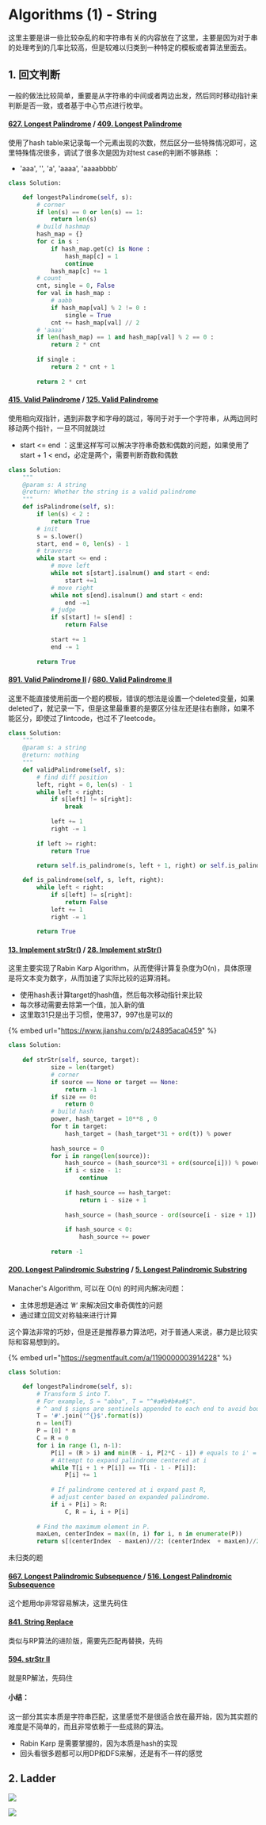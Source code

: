 # Algorithms \(1\) - String

这里主要是讲一些比较杂乱的和字符串有关的内容放在了这里，主要是因为对于串的处理考到的几率比较高，但是较难以归类到一种特定的模板或者算法里面去。

## 1. 回文判断

一般的做法比较简单，重要是从字符串的中间或者两边出发，然后同时移动指针来判断是否一致，或者基于中心节点进行枚举。

#### [627. Longest Palindrome](https://www.lintcode.com/problem/longest-palindrome/description)  /  [**409. Longest Palindrome**](https://leetcode.com/problems/longest-palindrome/description/) 

使用了hash table来记录每一个元素出现的次数，然后区分一些特殊情况即可，这里特殊情况很多，调试了很多次是因为对test case的判断不够熟练 ：

* 'aaa',  '',  'a',  'aaaa', 'aaaabbbb'

```python
class Solution:

    def longestPalindrome(self, s):
        # corner
        if len(s) == 0 or len(s) == 1:
            return len(s)
        # build hashmap
        hash_map = {}
        for c in s :
            if hash_map.get(c) is None :
                hash_map[c] = 1
                continue
            hash_map[c] += 1
        # count
        cnt, single = 0, False
        for val in hash_map :
            # aabb
            if hash_map[val] % 2 != 0 :
                single = True
            cnt += hash_map[val] // 2
        # 'aaaa'    
        if len(hash_map) == 1 and hash_map[val] % 2 == 0 :
            return 2 * cnt
            
        if single :
            return 2 * cnt + 1
        
        return 2 * cnt
```

#### [415. Valid Palindrome](https://www.lintcode.com/problem/valid-palindrome/description) /  [125. Valid Palindrome](https://leetcode.com/problems/valid-palindrome/description/)

使用相向双指针，遇到非数字和字母的跳过，等同于对于一个字符串，从两边同时移动两个指针，一旦不同就跳过

* start &lt;= end ：这里这样写可以解决字符串奇数和偶数的问题，如果使用了start + 1 &lt; end，必定是两个，需要判断奇数和偶数

```python
class Solution:
    """
    @param s: A string
    @return: Whether the string is a valid palindrome
    """
    def isPalindrome(self, s):
        if len(s) < 2 :
            return True
        # init
        s = s.lower()
        start, end = 0, len(s) - 1
        # traverse
        while start <= end :
            # move left
            while not s[start].isalnum() and start < end:
                start +=1
            # move right    
            while not s[end].isalnum() and start < end:
                end -=1
            # judge
            if s[start] != s[end] :
                return False
            
            start += 1
            end -= 1
            
        return True
```

#### [891. Valid Palindrome II](https://www.lintcode.com/problem/valid-palindrome-ii/description) / [680. Valid Palindrome II](https://leetcode.com/problems/valid-palindrome-ii/description/)

这里不能直接使用前面一个题的模板，错误的想法是设置一个deleted变量，如果deleted了，就记录一下，但是这里最重要的是要区分往左还是往右删除，如果不能区分，即使过了lintcode，也过不了leetcode。

```python
class Solution:
    """
    @param s: a string
    @return: nothing
    """
    def validPalindrome(self, s):
        # find diff position
        left, right = 0, len(s) - 1
        while left < right:
            if s[left] != s[right]:
                break
            
            left += 1
            right -= 1
            
        if left >= right:
            return True
            
        return self.is_palindrome(s, left + 1, right) or self.is_palindrome(s, left, right - 1)

    def is_palindrome(self, s, left, right):
        while left < right:
            if s[left] != s[right]:
                return False
            left += 1
            right -= 1
            
        return True
```

#### [13. Implement strStr\(\)](https://www.lintcode.com/problem/implement-strstr/description) /  [28. Implement strStr\(\)](https://leetcode.com/problems/implement-strstr/description/)

这里主要实现了Rabin Karp Algorithm，从而使得计算复杂度为O\(n\)，具体原理是将文本变为数字，从而加速了实际比较的运算消耗。

* 使用hash表计算target的hash值，然后每次移动指针来比较
* 每次移动需要去除第一个值，加入新的值
* 这里取31只是出于习惯，使用37，997也是可以的

{% embed url="https://www.jianshu.com/p/24895aca0459" %}

```python
class Solution:
    
    def strStr(self, source, target):
            size = len(target)
            # corner
            if source == None or target == None: 
                return -1
            if size == 0: 
                return 0
            # build hash
            power, hash_target = 10**8 , 0
            for t in target:
                hash_target = (hash_target*31 + ord(t)) % power
            
            hash_source = 0 
            for i in range(len(source)):
                hash_source = (hash_source*31 + ord(source[i])) % power
                if i < size - 1:
                    continue
                    
                if hash_source == hash_target:
                    return i - size + 1 
                
                hash_source = (hash_source - ord(source[i - size + 1]) * (31 ** (size - 1)) ) % power
                
                if hash_source < 0:
                    hash_source += power
                    
            return -1
```

#### [200. Longest Palindromic Substring](https://www.lintcode.com/problem/longest-palindromic-substring/description) / [5. Longest Palindromic Substring](https://leetcode.com/problems/longest-palindromic-substring/description/)

Manacher's Algorithm, 可以在 O\(n\) 的时间内解决问题：

* 主体思想是通过 ’\#‘ 来解决回文串奇偶性的问题
* 通过建立回文对称轴来进行计算

这个算法非常的巧妙，但是还是推荐暴力算法吧，对于普通人来说，暴力是比较实际和容易想到的。

{% embed url="https://segmentfault.com/a/1190000003914228" %}

```python
class Solution:

    def longestPalindrome(self, s):
        # Transform S into T.
        # For example, S = "abba", T = "^#a#b#b#a#$".
        # ^ and $ signs are sentinels appended to each end to avoid bounds checking
        T = '#'.join('^{}$'.format(s))
        n = len(T)
        P = [0] * n
        C = R = 0
        for i in range (1, n-1):
            P[i] = (R > i) and min(R - i, P[2*C - i]) # equals to i' = C - (i-C)
            # Attempt to expand palindrome centered at i
            while T[i + 1 + P[i]] == T[i - 1 - P[i]]:
                P[i] += 1
    
            # If palindrome centered at i expand past R,
            # adjust center based on expanded palindrome.
            if i + P[i] > R:
                C, R = i, i + P[i]
    
        # Find the maximum element in P.
        maxLen, centerIndex = max((n, i) for i, n in enumerate(P))
        return s[(centerIndex  - maxLen)//2: (centerIndex  + maxLen)//2]
```





未归类的题

#### [667. Longest Palindromic Subsequence ](https://www.lintcode.com/problem/longest-palindromic-subsequence/description?_from=ladder&&fromId=1)/ [516. Longest Palindromic Subsequence](https://leetcode.com/problems/longest-palindromic-subsequence/description/)

这个题用dp非常容易解决，这里先码住

#### [841. String Replace](https://www.lintcode.com/problem/string-replace/description?_from=ladder&&fromId=1)  

类似与RP算法的进阶版，需要先匹配再替换，先码

#### [594. strStr II](https://www.lintcode.com/problem/strstr-ii/description?_from=ladder&&fromId=1)

就是RP解法，先码住



#### 小结：

这一部分其实本质是字符串匹配，这里感觉不是很适合放在最开始，因为其实题的难度是不简单的，而且非常依赖于一些成熟的算法。

* Rabin Karp 是需要掌握的，因为本质是hash的实现
* 回头看很多题都可以用DP和DFS来解，还是有不一样的感觉

## 2. Ladder

![](../../.gitbook/assets/screen-shot-2018-09-23-at-10.49.15-am.png)

![](../../.gitbook/assets/screen-shot-2018-09-23-at-10.49.19-am.png)


